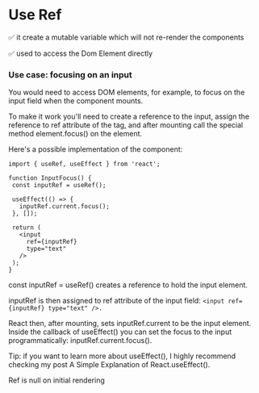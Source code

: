 # Use Ref

✅ it create a mutable variable which will not re-render the components

✅ used to access the Dom Element directly

### Use case: focusing on an input
You would need to access DOM elements, for example, to focus on the input field when the component mounts.

To make it work you'll need to create a reference to the input, assign the reference to ref attribute of the tag, and after mounting call the special method element.focus() on the element.

Here's a possible implementation of the <InputFocus> component:
 ```
 import { useRef, useEffect } from 'react';

function InputFocus() {
  const inputRef = useRef();

  useEffect(() => {
    inputRef.current.focus();
  }, []);

  return (
    <input 
      ref={inputRef} 
      type="text" 
    />
  );
}
 ```

 const inputRef = useRef() creates a reference to hold the input element.

inputRef is then assigned to ref attribute of the input field: ```<input ref={inputRef} type="text" />.```

React then, after mounting, sets inputRef.current to be the input element. Inside the callback of useEffect() you can set the focus to the input programmatically: inputRef.current.focus().

Tip: if you want to learn more about useEffect(), I highly recommend checking my post A Simple Explanation of React.useEffect().

Ref is null on initial rendering


